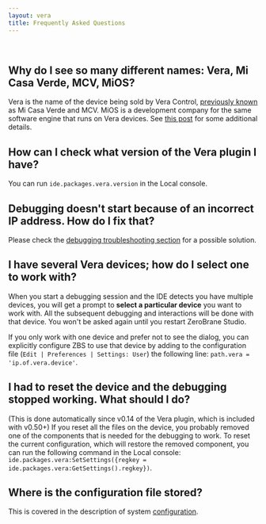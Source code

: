 ```yaml
---
layout: vera
title: Frequently Asked Questions
---
```


<ul id='toc'>&nbsp;</ul>

## Why do I see so many different names: Vera, Mi Casa Verde, MCV, MiOS?

Vera is the name of the device being sold by Vera Control,
[previously known](http://getvera.com/news-posts/mi-casa-verde-is-now-vera-control-ltd/) as Mi Casa Verde and MCV.
MiOS is a development company for the same software engine that runs on Vera devices.
See [this post](http://forum.micasaverde.com/index.php/topic,3132.msg13469.html#msg13469) for some additional details.

## How can I check what version of the Vera plugin I have?

You can run `ide.packages.vera.version` in the Local console.

## Debugging doesn't start because of an incorrect IP address. How do I fix that?

Please check the [debugging troubleshooting section](vera-debugging.html#troubleshooting) for a possible solution.

## I have several Vera devices; how do I select one to work with?

When you start a debugging session and the IDE detects you have multiple devices, you will get a prompt to **select a particular device** you want to work with.
All the subsequent debugging and interactions will be done with that device.
You won't be asked again until you restart ZeroBrane Studio.

If you only work with one device and prefer not to see the dialog,
you can explicitly configure ZBS to use that device
by adding to the configuration file (`Edit | Preferences | Settings: User`) the following line:
`path.vera = 'ip.of.vera.device'`.

## I had to reset the device and the debugging stopped working. What should I do?

(This is done automatically since v0.14 of the Vera plugin, which is included with v0.50+)
If you reset all the files on the device, you probably removed one of the components that is needed for the debugging to work.
To reset the current configuration, which will restore the removed component, you can run the following command in the Local console:
`ide.packages.vera:SetSettings({regkey = ide.packages.vera:GetSettings().regkey})`.

## Where is the configuration file stored?

This is covered in the description of system [configuration](doc-configuration.html).
